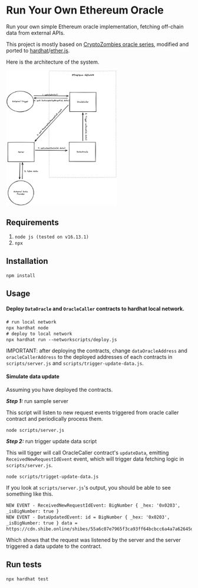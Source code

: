 
# Run Your Own Ethereum Oracle

Run your own simple Ethereum oracle implementation, fetching off-chain data from external APIs.

This project is mostly based on [CryptoZombies oracle series](https://cryptozombies.io/en/lesson/14), modified and ported to [hardhat](https://github.com/nomiclabs/hardhat)/[ether.js](https://github.com/ethers-io/ethers.js/).

Here is the architecture of the system.

<img style="width: 300px;" src="diagram.png" />

## Requirements
1. `node js (tested on v16.13.1)`
2. `npx`

## Installation
```
npm install
```

## Usage

#### Deploy `DataOracle` and `OracleCaller` contracts to hardhat local network.

```
# run local network
npx hardhat node
# deploy to local network
npx hardhat run --networkscripts/deploy.js
```

IMPORTANT: after deploying the contracts, change `dataOracleAddress` and `oracleCallerAddress` to the deployed addresses of each contracts in `scripts/server.js` and `scripts/trigger-update-data.js`.

#### Simulate data update

Assuming you have deployed the contracts.

***Step 1:*** run sample server

This script will listen to new request events triggered from oracle caller contract and periodically process them.

```
node scripts/server.js
```

***Step 2:*** run trigger update data script

This will tigger will call OracleCaller contract's `updateData`, emitting `ReceivedNewRequestIdEvent` event, which will trigger data fetching logic in `scripts/server.js`.

```
node scripts/trigget-update-data.js
```

If you look at `scripts/server.js`'s output, you should be able to see something like this.

```
NEW EVENT - ReceivedNewRequestIdEvent: BigNumber { _hex: '0x0203', _isBigNumber: true }
NEW EVENT - DataUpdatedEvent: id = BigNumber { _hex: '0x0203', _isBigNumber: true } data = https://cdn.shibe.online/shibes/55a6c07e7965f3ca93ff64bcbcc6a4a7a62645de.jpg
```

Which shows that the request was listened by the server and the server triggered a data update to the contract.

## Run tests
```
npx hardhat test
```
